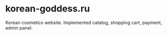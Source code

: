 # korean-goddess.ru
Korean cosmetics website. Implemented catalog, shopping cart, payment, admin panel.
